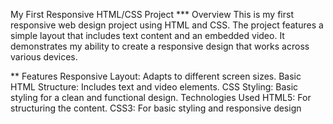 My First Responsive HTML/CSS Project
*** Overview
This is my first responsive web design project using HTML and CSS. The project features a simple layout that includes text content and an embedded video. It demonstrates my ability to create a responsive design that works across various devices.

** Features
Responsive Layout: Adapts to different screen sizes.
Basic HTML Structure: Includes text and video elements.
CSS Styling: Basic styling for a clean and functional design.
  Technologies Used
HTML5: For structuring the content.
CSS3: For basic styling and responsive design
